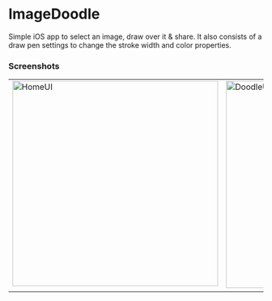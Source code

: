 # ImageDoodle

Simple iOS app to select an image, draw over it & share. It also consists of a draw pen settings to change the stroke width and color properties.



### Screenshots

<table>
  <tr>
    <td valign="top"><img width="406" alt="HomeUI" src="https://user-images.githubusercontent.com/13186052/88698841-37000f00-d124-11ea-8d4c-815dd41bbc10.png"></td>
    <td valign="top"><img width="410" alt="DoodleUI" src="https://user-images.githubusercontent.com/13186052/88698910-4aab7580-d124-11ea-8a86-5415ce26bb5f.png">
    <td valign="top"><img width="413" alt="SettingsUI" src="https://user-images.githubusercontent.com/13186052/88699003-6adb3480-d124-11ea-9aa4-aef0ece4aca3.png"></td>
    <td valign="top"><img width="410" alt="ShareUI" src="https://user-images.githubusercontent.com/13186052/88699088-86ded600-d124-11ea-8ac5-6c39cdeb4882.png"></td>
    </td>
  </tr>
 </table>
